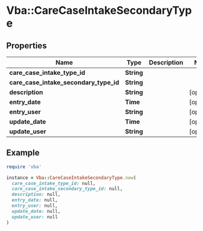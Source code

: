 # Vba::CareCaseIntakeSecondaryType

## Properties

| Name | Type | Description | Notes |
| ---- | ---- | ----------- | ----- |
| **care_case_intake_type_id** | **String** |  |  |
| **care_case_intake_secondary_type_id** | **String** |  |  |
| **description** | **String** |  | [optional] |
| **entry_date** | **Time** |  | [optional] |
| **entry_user** | **String** |  | [optional] |
| **update_date** | **Time** |  | [optional] |
| **update_user** | **String** |  | [optional] |

## Example

```ruby
require 'vba'

instance = Vba::CareCaseIntakeSecondaryType.new(
  care_case_intake_type_id: null,
  care_case_intake_secondary_type_id: null,
  description: null,
  entry_date: null,
  entry_user: null,
  update_date: null,
  update_user: null
)
```

